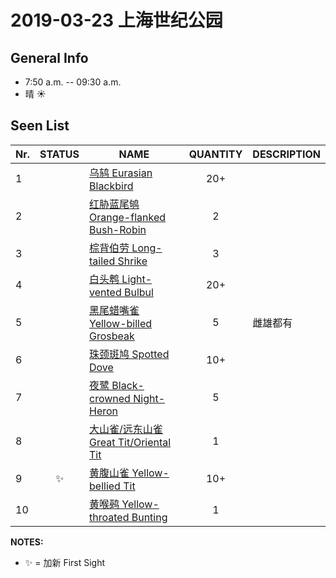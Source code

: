 # 2019-03-23 上海世纪公园

## General Info
*  7:50 a.m. -- 09:30 a.m.
*  晴   :sunny:

## Seen List
Nr.|STATUS | NAME                                   | QUANTITY| DESCRIPTION                    |
|--| :--:  |----------------------------------------| :-----: |--------------------------------|
|1| |[乌鸫 Eurasian Blackbird](https://github.com/simonace/My-Birding-Log/blob/master/have-seen-list.md#%E4%B9%8C%E9%B8%AB-eurasian-blackbird)|20+||
|2||[红胁蓝尾鸲 Orange-flanked Bush-Robin](https://github.com/simonace/My-Birding-Log/blob/master/have-seen-list.md#%E7%BA%A2%E8%83%81%E8%93%9D%E5%B0%BE%E9%B8%B2-orange-flanked-bush-robin)|2||
|3||[棕背伯劳 Long-tailed Shrike](https://github.com/simonace/My-Birding-Log/blob/master/have-seen-list.md#%E6%A3%95%E8%83%8C%E4%BC%AF%E5%8A%B3-long-tailed-shrike)|3 | |
|4||[白头鹎 Light-vented Bulbul](https://github.com/simonace/My-Birding-Log/blob/master/have-seen-list.md#%E7%99%BD%E5%A4%B4%E9%B9%8E-light-vented-bulbul)|20+ ||
|5||[黑尾蜡嘴雀 Yellow-billed Grosbeak](https://github.com/simonace/My-Birding-Log/blob/master/have-seen-list.md#%E9%BB%91%E5%B0%BE%E8%9C%A1%E5%98%B4%E9%9B%80-yellow-billed-grosbeak)|5|雌雄都有|
|6||[珠颈斑鸠 Spotted Dove](https://github.com/simonace/My-Birding-Log/blob/master/have-seen-list.md#%E7%8F%A0%E9%A2%88%E6%96%91%E9%B8%A0-spotted-dove)|10+||
|7||[夜鹭 Black-crowned Night-Heron](https://github.com/simonace/My-Birding-Log/blob/master/have-seen-list.md#%E5%A4%9C%E9%B9%AD-black-crowned-night-heron)|5||
|8||[大山雀/远东山雀 Great Tit/Oriental Tit](https://github.com/simonace/My-Birding-Log/blob/master/have-seen-list.md#%E5%A4%A7%E5%B1%B1%E9%9B%80%E8%BF%9C%E4%B8%9C%E5%B1%B1%E9%9B%80-great-titoriental-tit)|1||
|9|:sparkles:|[黄腹山雀 Yellow-bellied Tit](https://github.com/simonace/My-Birding-Log/blob/master/have-seen-list.md#%E9%BB%84%E8%85%B9%E5%B1%B1%E9%9B%80-yellow-bellied-tit)|10+||
|10||[黄喉鹀 Yellow-throated Bunting](https://github.com/simonace/My-Birding-Log/blob/master/have-seen-list.md#黄喉鹀-yellow-throated-bunting)|1||

**NOTES:**
- :sparkles: = 加新 First Sight
